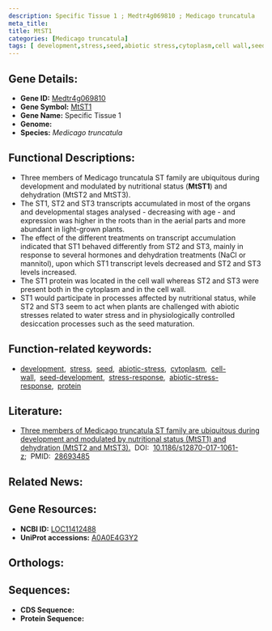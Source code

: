 ```yaml
---
description: Specific Tissue 1 ; Medtr4g069810 ; Medicago truncatula
meta_title:
title: MtST1
categories: [Medicago truncatula]
tags: [ development,stress,seed,abiotic stress,cytoplasm,cell wall,seed development,stress response,abiotic stress response,protein ]
---
```


## Gene Details:
- **Gene ID:** [Medtr4g069810]()
- **Gene Symbol:** <u>MtST1</u>
- **Gene Name:** Specific Tissue 1
- **Genome:** []()
- **Species:** *Medicago truncatula*

## Functional Descriptions:
   - Three members of Medicago truncatula ST family are ubiquitous during development and modulated by nutritional status (**MtST1**) and dehydration (MtST2 and MtST3).
   - The ST1, ST2 and ST3 transcripts accumulated in most of the organs and developmental stages analysed - decreasing with age - and expression was higher in the roots than in the aerial parts and more abundant in light-grown plants.
   - The effect of the different treatments on transcript accumulation indicated that ST1 behaved differently from ST2 and ST3, mainly in response to several hormones and dehydration treatments (NaCl or mannitol), upon which ST1 transcript levels decreased and ST2 and ST3 levels increased.
   - The ST1 protein was located in the cell wall whereas ST2 and ST3 were present both in the cytoplasm and in the cell wall.
   - ST1 would participate in processes affected by nutritional status, while ST2 and ST3 seem to act when plants are challenged with abiotic stresses related to water stress and in physiologically controlled desiccation processes such as the seed maturation.

## Function-related keywords:
   - [development](/tags/development/),&nbsp;&nbsp;[stress](/tags/stress/),&nbsp;&nbsp;[seed](/tags/seed/),&nbsp;&nbsp;[abiotic-stress](/tags/abiotic-stress/),&nbsp;&nbsp;[cytoplasm](/tags/cytoplasm/),&nbsp;&nbsp;[cell-wall](/tags/cell-wall/),&nbsp;&nbsp;[seed-development](/tags/seed-development/),&nbsp;&nbsp;[stress-response](/tags/stress-response/),&nbsp;&nbsp;[abiotic-stress-response](/tags/abiotic-stress-response/),&nbsp;&nbsp;[protein](/tags/protein/)

## Literature:
   - [Three members of Medicago truncatula ST family are ubiquitous during development and modulated by nutritional status (MtST1) and dehydration (MtST2 and MtST3).](https://doi.org/10.1186/s12870-017-1061-z)&nbsp;&nbsp;DOI:&nbsp;&nbsp;[10.1186/s12870-017-1061-z](https://doi.org/10.1186/s12870-017-1061-z);&nbsp;&nbsp;PMID:&nbsp;&nbsp;[28693485](https://pubmed.ncbi.nlm.nih.gov/28693485/)

## Related News:

## Gene Resources:
- **NCBI ID:**  [LOC11412488](https://www.ncbi.nlm.nih.gov/gene/?term=LOC11412488)
- **UniProt accessions:**  [A0A0E4G3Y2](https://www.uniprot.org/uniprotkb/A0A0E4G3Y2/entry)

## Orthologs:

## Sequences:
- **CDS Sequence:**
- **Protein Sequence:**
